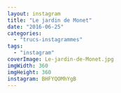 ```yaml
---
layout: instagram
title: "Le jardin de Monet"
date: "2016-06-25"
categories: 
  - "trucs-instagrammes"
tags: 
  - "instagram"
coverImage: Le-jardin-de-Monet.jpg
imgWidth: 360
imgHeight: 360
instagram: BHFYQOMhYgB
---
```

